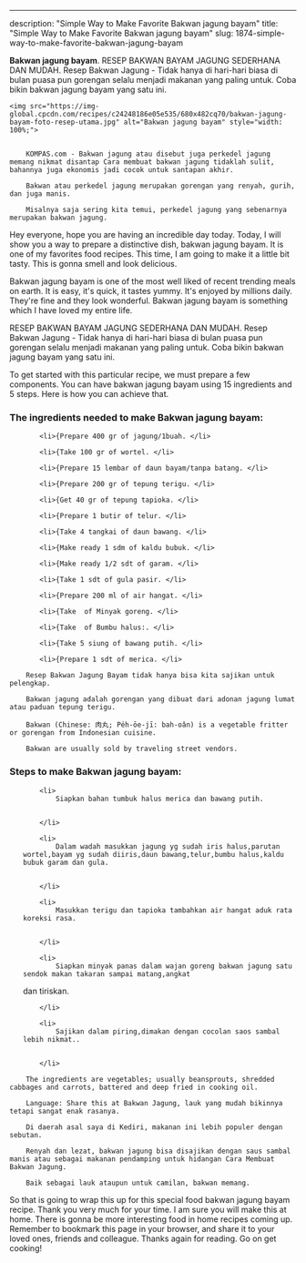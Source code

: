 ---
description: "Simple Way to Make Favorite Bakwan jagung bayam"
title: "Simple Way to Make Favorite Bakwan jagung bayam"
slug: 1874-simple-way-to-make-favorite-bakwan-jagung-bayam

<p>
	<strong>Bakwan jagung bayam</strong>. 
	RESEP BAKWAN BAYAM JAGUNG SEDERHANA DAN MUDAH. Resep Bakwan Jagung - Tidak hanya di hari-hari biasa di bulan puasa pun gorengan selalu menjadi makanan yang paling untuk. Coba bikin bakwan jagung bayam yang satu ini.
</p>
<p>
	
	<img src="https://img-global.cpcdn.com/recipes/c24248186e05e535/680x482cq70/bakwan-jagung-bayam-foto-resep-utama.jpg" alt="Bakwan jagung bayam" style="width: 100%;">
	
	
		KOMPAS.com - Bakwan jagung atau disebut juga perkedel jagung memang nikmat disantap Cara membuat bakwan jagung tidaklah sulit, bahannya juga ekonomis jadi cocok untuk santapan akhir.
	
		Bakwan atau perkedel jagung merupakan gorengan yang renyah, gurih, dan juga manis.
	
		Misalnya saja sering kita temui, perkedel jagung yang sebenarnya merupakan bakwan jagung.
	
</p>
<p>
	Hey everyone, hope you are having an incredible day today. Today, I will show you a way to prepare a distinctive dish, bakwan jagung bayam. It is one of my favorites food recipes. This time, I am going to make it a little bit tasty. This is gonna smell and look delicious.
</p>
	
<p>
	Bakwan jagung bayam is one of the most well liked of recent trending meals on earth. It is easy, it's quick, it tastes yummy. It's enjoyed by millions daily. They're fine and they look wonderful. Bakwan jagung bayam is something which I have loved my entire life.
</p>
<p>
	RESEP BAKWAN BAYAM JAGUNG SEDERHANA DAN MUDAH. Resep Bakwan Jagung - Tidak hanya di hari-hari biasa di bulan puasa pun gorengan selalu menjadi makanan yang paling untuk. Coba bikin bakwan jagung bayam yang satu ini.
</p>

<p>
To get started with this particular recipe, we must prepare a few components. You can have bakwan jagung bayam using 15 ingredients and 5 steps. Here is how you can achieve that.
</p>

<h3>The ingredients needed to make Bakwan jagung bayam:</h3>

<ol>
	
		<li>{Prepare 400 gr of jagung/1buah. </li>
	
		<li>{Take 100 gr of wortel. </li>
	
		<li>{Prepare 15 lembar of daun bayam/tanpa batang. </li>
	
		<li>{Prepare 200 gr of tepung terigu. </li>
	
		<li>{Get 40 gr of tepung tapioka. </li>
	
		<li>{Prepare 1 butir of telur. </li>
	
		<li>{Take 4 tangkai of daun bawang. </li>
	
		<li>{Make ready 1 sdm of kaldu bubuk. </li>
	
		<li>{Make ready 1/2 sdt of garam. </li>
	
		<li>{Take 1 sdt of gula pasir. </li>
	
		<li>{Prepare 200 ml of air hangat. </li>
	
		<li>{Take  of Minyak goreng. </li>
	
		<li>{Take  of Bumbu halus:. </li>
	
		<li>{Take 5 siung of bawang putih. </li>
	
		<li>{Prepare 1 sdt of merica. </li>
	
</ol>
<p>
	
		Resep Bakwan Jagung Bayam tidak hanya bisa kita sajikan untuk pelengkap.
	
		Bakwan jagung adalah gorengan yang dibuat dari adonan jagung lumat atau paduan tepung terigu.
	
		Bakwan (Chinese: 肉丸; Pe̍h-ōe-jī: bah-oân) is a vegetable fritter or gorengan from Indonesian cuisine.
	
		Bakwan are usually sold by traveling street vendors.
	
</p>

<h3>Steps to make Bakwan jagung bayam:</h3>

<ol>
	
		<li>
			Siapkan bahan tumbuk halus merica dan bawang putih.
			
			
		</li>
	
		<li>
			Dalam wadah masukkan jagung yg sudah iris halus,parutan wortel,bayam yg sudah diiris,daun bawang,telur,bumbu halus,kaldu bubuk garam dan gula.
			
			
		</li>
	
		<li>
			Masukkan terigu dan tapioka tambahkan air hangat aduk rata koreksi rasa.
			
			
		</li>
	
		<li>
			Siapkan minyak panas dalam wajan goreng bakwan jagung satu sendok makan takaran sampai matang,angkat
dan tiriskan.
			
			
		</li>
	
		<li>
			Sajikan dalam piring,dimakan dengan cocolan saos sambal lebih nikmat..
			
			
		</li>
	
</ol>

<p>
	
		The ingredients are vegetables; usually beansprouts, shredded cabbages and carrots, battered and deep fried in cooking oil.
	
		Language: Share this at Bakwan Jagung, lauk yang mudah bikinnya tetapi sangat enak rasanya.
	
		Di daerah asal saya di Kediri, makanan ini lebih populer dengan sebutan.
	
		Renyah dan lezat, bakwan jagung bisa disajikan dengan saus sambal manis atau sebagai makanan pendamping untuk hidangan Cara Membuat Bakwan Jagung.
	
		Baik sebagai lauk ataupun untuk camilan, bakwan memang.
	
</p>

<p>
	So that is going to wrap this up for this special food bakwan jagung bayam recipe. Thank you very much for your time. I am sure you will make this at home. There is gonna be more interesting food in home recipes coming up. Remember to bookmark this page in your browser, and share it to your loved ones, friends and colleague. Thanks again for reading. Go on get cooking!
</p>
